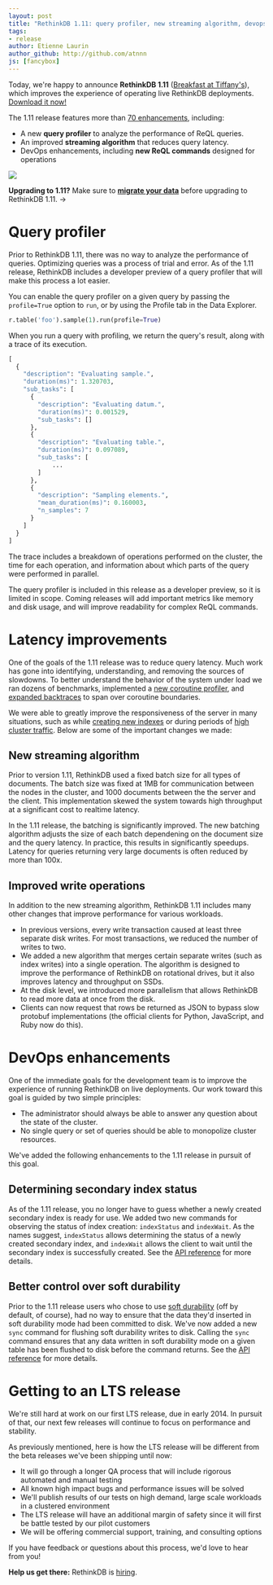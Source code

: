 ```yaml
---
layout: post
title: "RethinkDB 1.11: query profiler, new streaming algorithm, devops enhancements"
tags:
- release
author: Etienne Laurin
author_github: http://github.com/atnnn
js: [fancybox]
---
```


Today, we're happy to announce __RethinkDB 1.11__ (<a
href="http://www.youtube.com/watch?v=rVFi-yeTe5g" class="hidden">Breakfast at
Tiffany's</a>), which improves the experience of operating live RethinkDB deployments. [Download it now!](/docs/install/)


The 1.11 release features more than [70 enhancements](https://github.com/rethinkdb/rethinkdb/releases/tag/v1.11.0), including:

- A new __query profiler__ to analyze the performance of ReQL queries.
- An improved __streaming algorithm__ that reduces query latency.
- DevOps enhancements, including __new ReQL commands__ designed for operations

<a class="video-image" href="/videos/new-features-in-1-11"><img src="/assets/images/videos/rethinkdb-1.11.png" /></a>
<!--more-->

<div class="infobox infobox-info next-steps with-margin">
  <p>
    <strong>Upgrading to 1.11?</strong> Make sure to
    <strong><a href="/docs/migration">migrate your data</a></strong>
    before upgrading to RethinkDB 1.11. &rarr;
  </p>
</div>

# Query profiler #

Prior to RethinkDB 1.11, there was no way to analyze the performance
of queries. Optimizing queries was a process of trial and error. As of
the 1.11 release, RethinkDB includes a developer preview of a query
profiler that will make this process a lot easier.

You can enable the query profiler on a given query by passing the
`profile=True` option to `run`, or by using the Profile tab in the
Data Explorer.

```python
r.table('foo').sample(1).run(profile=True)
```

When you run a query with profiling, we return the query's result, along with a
trace of its execution.

```python
[
  {
    "description": "Evaluating sample.",
    "duration(ms)": 1.320703,
    "sub_tasks": [
      {
        "description": "Evaluating datum.",
        "duration(ms)": 0.001529,
        "sub_tasks": []
      },
      {
        "description": "Evaluating table.",
        "duration(ms)": 0.097089,
        "sub_tasks": [
            ...
        ]
      },
      {
        "description": "Sampling elements.",
        "mean_duration(ms)": 0.160003,
        "n_samples": 7
      }
    ]
  }
]
```

The trace includes a breakdown of operations performed on the cluster,
the time for each operation, and information about which parts of the
query were performed in parallel.

The query profiler is included in this release as a developer preview, so it is
limited in scope. Coming releases will add important metrics like memory and
disk usage, and will improve readability for complex ReQL commands.

# Latency improvements #

One of the goals of the 1.11 release was to reduce query latency. Much
work has gone into identifying, understanding, and removing the
sources of slowdowns. To better understand the behavior of the system
under load we ran dozens of benchmarks, implemented a [new coroutine
profiler](https://github.com/rethinkdb/rethinkdb/issues/1516), and [expanded
backtraces](https://github.com/rethinkdb/rethinkdb/issues/1602) to span over
coroutine boundaries.

We were able to greatly improve the responsiveness of the server in many
situations, such as while [creating new
indexes](https://github.com/rethinkdb/rethinkdb/issues/1556) or during periods
of [high cluster traffic](https://github.com/rethinkdb/rethinkdb/issues/1183).
Below are some of the important changes we made:

## New streaming algorithm ##

Prior to version 1.11, RethinkDB used a fixed batch size for all types
of documents. The batch size was fixed at 1MB for communication
between the nodes in the cluster, and 1000 documents between the the
server and the client. This implementation skewed the system towards
high throughput at a significant cost to realtime latency.

In the 1.11 release, the batching is significantly improved. The new
batching algorithm adjusts the size of each batch dependening on the
document size and the query latency. In practice, this results in
significantly speedups. Latency for queries
returning very large documents is often reduced by more than 100x.

## Improved write operations ##

In addition to the new streaming algorithm, RethinkDB 1.11 includes
many other changes that improve performance for various workloads.

* In previous versions, every write transaction caused at least three
  separate disk writes. For most transactions, we reduced the number
  of writes to two.
* We added a new algorithm that merges certain separate writes (such
  as index writes) into a single operation. The algorithm is designed
  to improve the performance of RethinkDB on rotational drives, but it
  also improves latency and throughput on SSDs.
* At the disk level, we introduced more parallelism that allows
  RethinkDB to read more data at once from the disk.
* Clients can now request that rows be returned as JSON to bypass slow protobuf
  implementations (the official clients for Python, JavaScript, and Ruby now do
  this).

# DevOps enhancements #

One of the immediate goals for the development team is to improve the
experience of running RethinkDB on live deployments. Our work toward this goal
is guided by two simple principles:

* The administrator should always be able to answer any question about
  the state of the cluster.
* No single query or set of queries should be able to monopolize
  cluster resources.

We've added the following enhancements to the 1.11 release in pursuit
of this goal.

## Determining secondary index status ##

As of the 1.11 release, you no longer have to guess whether a newly
created secondary index is ready for use. We added two new commands
for observing the status of index creation: `indexStatus` and
`indexWait`. As the names suggest, `indexStatus` allows determining
the status of a newly created secondary index, and `indexWait` allows
the client to wait until the secondary index is successfully
created. See the [API reference](/api/javascript/#index_create) for
more details.

## Better control over soft durability ##

Prior to the 1.11 release users who chose to use
[soft durability](/docs/troubleshooting/#my-insert-queries-are-slow.-how-can-i-speed-t)
(off by default, of course), had no way to ensure that the data
they'd inserted in soft durability mode had been committed to
disk. We've now added a new `sync` command for flushing 
soft durability writes to disk. Calling the `sync` command ensures
that any data written in soft durability mode on a given table has
been flushed to disk before the command returns. See the
[API reference](/api/javascript/#sync) for more details.


# Getting to an LTS release #
We're still hard at work on our first LTS release, due in early 2014. In
pursuit of that, our next few releases will continue to focus on performance
and stability.

As previously mentioned, here is how the LTS release will be different from the
beta releases we've been shipping until now:

- It will go through a longer QA process that will include rigorous automated and manual testing
- All known high impact bugs and performance issues will be solved
- We'll publish results of our tests on high demand, large scale workloads in a clustered environment
- The LTS release will have an additional margin of safety since it will first be battle tested by our pilot customers
- We will be offering commercial support, training, and consulting options

If you have feedback or questions about this process, we'd love to hear from you!

<div class="infobox infobox-info">
<p><strong>Help us get there:</strong> RethinkDB is <a href="/jobs/">hiring</a>.</p>
</div>
